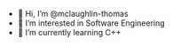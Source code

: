 - 👋 Hi, I’m @mclaughlin-thomas
- 👀 I’m interested in Software Engineering
- 🌱 I’m currently learning C++

<!---
mclaughlin-thomas/mclaughlin-thomas is a ✨ special ✨ repository because its `README.md` (this file) appears on your GitHub profile.
You can click the Preview link to take a look at your changes.
--->
